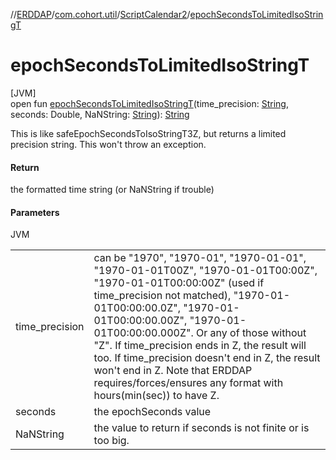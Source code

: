 //[ERDDAP](../../../index.md)/[com.cohort.util](../index.md)/[ScriptCalendar2](index.md)/[epochSecondsToLimitedIsoStringT](epoch-seconds-to-limited-iso-string-t.md)

# epochSecondsToLimitedIsoStringT

[JVM]\
open fun [epochSecondsToLimitedIsoStringT](epoch-seconds-to-limited-iso-string-t.md)(time_precision: [String](https://docs.oracle.com/en/java/javase/17/docs/api/java.base/java/lang/String.html), seconds: Double, NaNString: [String](https://docs.oracle.com/en/java/javase/17/docs/api/java.base/java/lang/String.html)): [String](https://docs.oracle.com/en/java/javase/17/docs/api/java.base/java/lang/String.html)

This is like safeEpochSecondsToIsoStringT3Z, but returns a limited precision string. This won't throw an exception.

#### Return

the formatted time string (or NaNString if trouble)

#### Parameters

JVM

| | |
|---|---|
| time_precision | can be &quot;1970&quot;, &quot;1970-01&quot;, &quot;1970-01-01&quot;, &quot;1970-01-01T00Z&quot;, &quot;1970-01-01T00:00Z&quot;, &quot;1970-01-01T00:00:00Z&quot; (used if time_precision not matched), &quot;1970-01-01T00:00:00.0Z&quot;, &quot;1970-01-01T00:00:00.00Z&quot;, &quot;1970-01-01T00:00:00.000Z&quot;. Or any of those without &quot;Z&quot;. If time_precision ends in Z, the result will too. If time_precision doesn't end in Z, the result won't end in Z. Note that ERDDAP requires/forces/ensures any format with hours(min(sec)) to have Z. |
| seconds | the epochSeconds value |
| NaNString | the value to return if seconds is not finite or is too big. |
